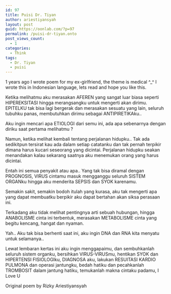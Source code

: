 ```yaml
---
id: 97
title: Puisi Dr. Tiyan
author: ariestiyansyah
layout: post
guid: https://oonlab.com/?p=97
permalink: /puisi-dr-tiyan.onto
post_views_count:
  - 1
categories:
  - Think
tags:
  - Dr. Tiyan
  - puisi
---
```

1 years ago I wrote poem for my ex-girlfriend, the theme is medical ^_^ I wrote this in Indonesian language, lets read and hope you like this.

Ketika melihatmu aku merasakan AFEREN yang sangat luar biasa seperti HIPEREKSITASI hingga merangsangku untuk mengerti akan dirimu. EPITELKU tak bisa lagi bergerak dan merasakan sesuatu yang lain, seluruh tubuhku panas, membutuhkan dirimu sebagai ANTIPIRETIKAku..

<!--more-->

Aku ingin mencari apa ETIOLOGI dari semu ini, ada apa sebenarnya dengan diriku saat pertama melihatmu ?

Namun, ketika melihat kembali tentang perjalanan hidupku.. Tak ada sedikitpun tersirat kau ada dalam setiap catatanku dan tak pernah terpikir dimana harus kucari seseorang yang dicintai. Perjalanan hidupku seakan menandakan kalau sekarang saatnya aku menemukan orang yang harus dicintai.

Entah ini semua penyakit atau apa.. Yang tak bisa diramal dengan PROGNOSIS, VIRUS cintamu masuk mengganggu seluruh SISTEM ORGANku hingga aku menderita SEPSIS dan SYOK karenamu.

Semakin sakit, semakin bodoh itulah yang kurasa, aku tak mengerti apa yang dapat membuatku berpikir aku dapat bertahan akan siksa perasaan ini.

Terkadang aku tidak melihat pentingnya arti sebuah hubungan, hingga ANABOLISME cinta ini terbentuk, merasakan METABOLISME cinta yang begitu kencang, hangat dan nyaman.

Yah.. Aku tak bisa berhenti saat ini, aku ingin DNA dan RNA kita menyatu untuk selamanya..

Lewat lembaran kertas ini aku ingin menggapaimu, dan sembuhkanlah seluruh sistem organku, bersihkan VIRUS-VIRUSmu, hentikan SYOK dan HIPERTENSI FISIOLOGIku, DIAGNOSA aku, lakukan RESUITASI KARDIO PULMONA dan operasi jantungku, bedah hatiku dan pecahkanlah TROMBOSIT dalam jantung hatiku, temukanlah makna cintaku padamu, I Love U

Original poem by Rizky Ariestiyansyah